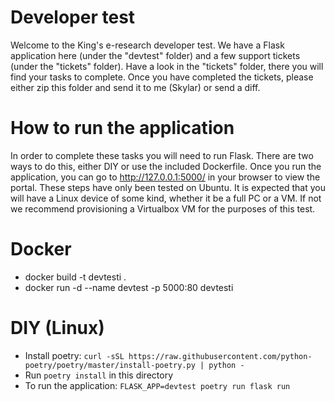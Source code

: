 Developer test
===

Welcome to the King's e-research developer test.
We have a Flask application here (under the "devtest" folder) and a few support tickets (under the "tickets" folder).
Have a look in the "tickets" folder, there you will find your tasks to complete.
Once you have completed the tickets, please either zip this folder and send it to me (Skylar) or send a diff.

How to run the application
====
In order to complete these tasks you will need to run Flask.
There are two ways to do this, either DIY or use the included Dockerfile.
Once you run the application, you can go to http://127.0.0.1:5000/ in your browser to view the portal.
These steps have only been tested on Ubuntu. It is expected that you will have a Linux device of some kind, whether it be a full PC or a VM. If not we recommend provisioning a Virtualbox VM for the purposes of this test.

Docker
====
 - docker build -t devtesti .
 - docker run -d --name devtest -p 5000:80 devtesti

DIY (Linux)
=====
 - Install poetry: `curl -sSL https://raw.githubusercontent.com/python-poetry/poetry/master/install-poetry.py | python -`
 - Run `poetry install` in this directory
 - To run the application: `FLASK_APP=devtest poetry run flask run`

